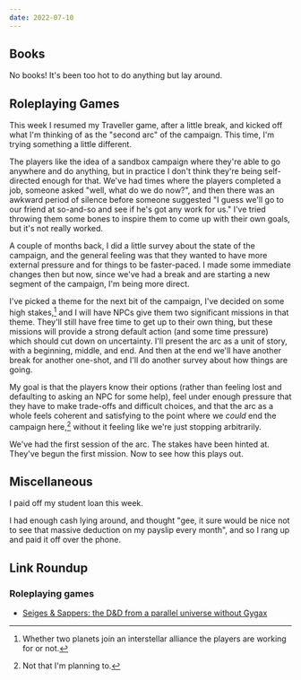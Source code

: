 ```yaml
---
date: 2022-07-10
---
```


## Books

No books!  It's been too hot to do anything but lay around.


## Roleplaying Games

This week I resumed my Traveller game, after a little break, and
kicked off what I'm thinking of as the "second arc" of the campaign.
This time, I'm trying something a little different.

The players like the idea of a sandbox campaign where they're able to
go anywhere and do anything, but in practice I don't think they're
being self-directed enough for that.  We've had times where the
players completed a job, someone asked "well, what do we do now?", and
then there was an awkward period of silence before someone suggested
"I guess we'll go to our friend at so-and-so and see if he's got any
work for us."  I've tried throwing them some bones to inspire them to
come up with their own goals, but it's not really worked.

A couple of months back, I did a little survey about the state of the
campaign, and the general feeling was that they wanted to have more
external pressure and for things to be faster-paced.  I made some
immediate changes then but now, since we've had a break and are
starting a new segment of the campaign, I'm being more direct.

I've picked a theme for the next bit of the campaign, I've decided on
some high stakes,[^stakes] and I will have NPCs give them two
significant missions in that theme.  They'll still have free time to
get up to their own thing, but these missions will provide a strong
default action (and some time pressure) which should cut down on
uncertainty.  I'll present the arc as a unit of story, with a
beginning, middle, and end.  And then at the end we'll have another
break for another one-shot, and I'll do another survey about how
things are going.

[^stakes]: Whether two planets join an interstellar alliance the
  players are working for or not.

My goal is that the players know their options (rather than feeling
lost and defaulting to asking an NPC for some help), feel under enough
pressure that they have to make trade-offs and difficult choices, and
that the arc as a whole feels coherent and satisfying to the point
where we *could* end the campaign here,[^end] without it feeling like
we're just stopping arbitrarily.

[^end]: Not that I'm planning to.

We've had the first session of the arc.  The stakes have been hinted
at.  They've begun the first mission.  Now to see how this plays out.


## Miscellaneous

I paid off my student loan this week.

I had enough cash lying around, and thought "gee, it sure would be
nice not to see that massive deduction on my payslip every month", and
so I rang up and paid it off over the phone.


## Link Roundup

### Roleplaying games

- [Seiges & Sappers: the D&D from a parallel universe without Gygax](https://www.woodbetween.world/2022/07/seiges-sappers-d-from-parallel-universe.html)
